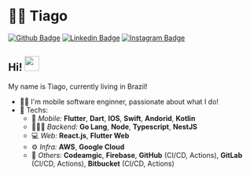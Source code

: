 # :man_technologist: Tiago

[![Github Badge](https://img.shields.io/badge/-Github-000?style=flat-square&logo=Github&logoColor=white&link=https://github.com/joaopaulolndev)](https://github.com/tigosante)
[![Linkedin Badge](https://img.shields.io/badge/-LinkedIn-blue?style=flat-square&logo=Linkedin&logoColor=white&link=https://www.linkedin.com/in/joaopaulolndev/)](https://www.linkedin.com/in/tigosante/)
[![Instagram Badge](https://img.shields.io/badge/-Instagram-%23E4405F?style=flat-square&logo=instagram&logoColor=white&link=https://github.com/joaopaulolndev)](https://www.instagram.com/tigosante/)

## Hi! <img src="https://media.giphy.com/media/hvRJCLFzcasrR4ia7z/giphy.gif" width="30" >

My name is Tiago, currently living in Brazil!

- :man_technologist: I'm mobile software enginner, passionate about what I do!
- :blue_heart: Techs:
   - 📱 *Mobile:* **Flutter**, **Dart**, **IOS**, **Swift**, **Andorid**, **Kotlin**
   - 👨🏻‍💻 *Backend:* **Go Lang**, **Node**, **Typescript**, **NestJS**
   - 💻 *Web:* **React.js**, **Flutter Web**
   - ⚙️ *Infra:* **AWS**, **Google Cloud**
   - 🔵 *Others:* **Codeamgic**, **Firebase**, **GitHub** (CI/CD, Actions), **GitLab** (CI/CD, Actions), **Bitbucket** (CI/CD, Actions)

